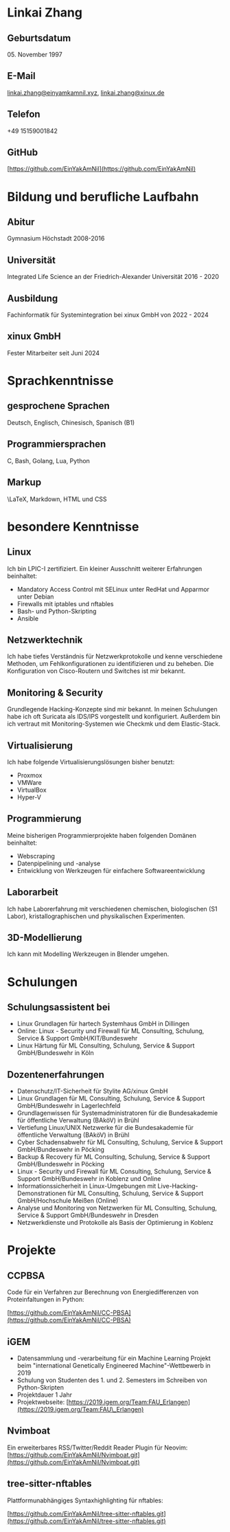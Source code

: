 # Linkai Zhang

## Geburtsdatum
05\. November 1997

## E-Mail
[linkai.zhang@einyamkamnil.xyz](mailto:linkai.zhang@einyakamnil.xyz),
[linkai.zhang@xinux.de](mailto:linkai.zhang@xinux.de)

## Telefon
+49 15159001842

## GitHub
[https://github.com/EinYakAmNil](https://github.com/EinYakAmNil)

# Bildung und berufliche Laufbahn

## Abitur
Gymnasium Höchstadt 2008-2016

## Universität
Integrated Life Science an der Friedrich-Alexander Universität 2016 - 2020

## Ausbildung
Fachinformatik für Systemintegration bei xinux GmbH von 2022 - 2024

## xinux GmbH
Fester Mitarbeiter seit Juni 2024

# Sprachkenntnisse

## gesprochene Sprachen
Deutsch, Englisch, Chinesisch, Spanisch (B1)

## Programmiersprachen
C, Bash, Golang, Lua, Python

## Markup
\LaTeX, Markdown, HTML und CSS

# besondere Kenntnisse

## Linux
Ich bin LPIC-I zertifiziert.
Ein kleiner Ausschnitt weiterer Erfahrungen beinhaltet:
- Mandatory Access Control mit SELinux unter RedHat und Apparmor unter Debian
- Firewalls mit iptables und nftables
- Bash- und Python-Skripting
- Ansible

## Netzwerktechnik
Ich habe tiefes Verständnis für Netzwerkprotokolle und kenne verschiedene Methoden, um Fehlkonfigurationen zu identifizieren und zu beheben.
Die Konfiguration von Cisco-Routern und Switches ist mir bekannt.

## Monitoring & Security
Grundlegende Hacking-Konzepte sind mir bekannt.
In meinen Schulungen habe ich oft Suricata als IDS/IPS vorgestellt und konfiguriert.
Außerdem bin ich vertraut mit Monitoring-Systemen wie Checkmk und dem Elastic-Stack.

## Virtualisierung
Ich habe folgende Virtualisierungslösungen bisher benutzt:
- Proxmox
- VMWare
- VirtualBox
- Hyper-V

## Programmierung
Meine bisherigen Programmierprojekte haben folgenden Domänen beinhaltet:
- Webscraping
- Datenpipelining und -analyse
- Entwicklung von Werkzeugen für einfachere Softwareentwicklung

## Laborarbeit
Ich habe Laborerfahrung mit verschiedenen chemischen, biologischen (S1 Labor), kristallographischen und physikalischen Experimenten.

## 3D-Modellierung
Ich kann mit Modelling Werkzeugen in Blender umgehen.

# Schulungen

## Schulungsassistent bei

- Linux Grundlagen für hartech Systemhaus GmbH in Dillingen
- Online: Linux - Security und Firewall für ML Consulting, Schulung, Service \& Support GmbH/KIT/Bundeswehr
- Linux Härtung für ML Consulting, Schulung, Service \& Support GmbH/Bundeswehr in Köln

## Dozentenerfahrungen

- Datenschutz/IT-Sicherheit für Stylite AG/xinux GmbH
- Linux Grundlagen für ML Consulting, Schulung, Service \& Support GmbH/Bundeswehr in Lagerlechfeld
- Grundlagenwissen für Systemadministratoren für die Bundesakademie für öffentliche Verwaltung (BAköV) in Brühl
- Vertiefung Linux/UNIX Netzwerke für die Bundesakademie für öffentliche Verwaltung (BAköV) in Brühl
- Cyber Schadensabwehr für ML Consulting, Schulung, Service \& Support GmbH/Bundeswehr in Pöcking
- Backup \& Recovery für ML Consulting, Schulung, Service \& Support GmbH/Bundeswehr in Pöcking
- Linux - Security und Firewall für ML Consulting, Schulung, Service \& Support GmbH/Bundeswehr in Koblenz und Online
- Informationssicherheit in Linux-Umgebungen mit Live-Hacking-Demonstrationen für ML Consulting, Schulung, Service \& Support GmbH/Hochschule Meißen (Online)
- Analyse und Monitoring von Netzwerken für ML Consulting, Schulung, Service \& Support GmbH/Bundeswehr in Dresden
- Netzwerkdienste und Protokolle als Basis der Optimierung in Koblenz

# Projekte

## CCPBSA
Code für ein Verfahren zur Berechnung von Energiedifferenzen von Proteinfaltungen in Python:

[https://github.com/EinYakAmNil/CC-PBSA](https://github.com/EinYakAmNil/CC-PBSA)

## iGEM
- Datensammlung und -verarbeitung für ein Machine Learning Projekt beim "international Genetically Engineered Machine"-Wettbewerb in 2019
- Schulung von Studenten des 1. und 2. Semesters im Schreiben von Python-Skripten
- Projektdauer 1 Jahr
- Projektwebseite: [https://2019.igem.org/Team:FAU_Erlangen](https://2019.igem.org/Team:FAU\_Erlangen)

## Nvimboat
Ein erweiterbares RSS/Twitter/Reddit Reader Plugin für Neovim: [https://github.com/EinYakAmNil/Nvimboat.git](https://github.com/EinYakAmNil/Nvimboat.git)

## tree-sitter-nftables
Plattformunabhängiges Syntaxhighlighting für nftables:

[https://github.com/EinYakAmNil/tree-sitter-nftables.git](https://github.com/EinYakAmNil/tree-sitter-nftables.git)

